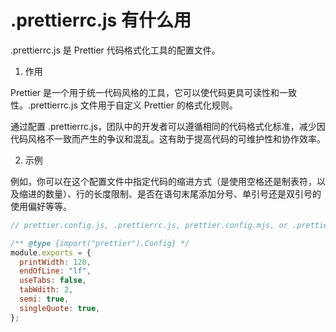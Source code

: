 # .prettierrc.js 有什么用

.prettierrc.js 是 Prettier 代码格式化工具的配置文件。

1. 作用

Prettier 是一个用于统一代码风格的工具，它可以使代码更具可读性和一致性。.prettierrc.js 文件用于自定义 Prettier 的格式化规则。

通过配置 .prettierrc.js，团队中的开发者可以遵循相同的代码格式化标准，减少因代码风格不一致而产生的争议和混乱。这有助于提高代码的可维护性和协作效率。

2. 示例

例如，你可以在这个配置文件中指定代码的缩进方式（是使用空格还是制表符，以及缩进的数量）、行的长度限制、是否在语句末尾添加分号、单引号还是双引号的使用偏好等等。

```js
// prettier.config.js, .prettierrc.js, prettier.config.mjs, or .prettierrc.mjs

/** @type {import("prettier").Config} */
module.exports = {
  printWidth: 120,
  endOfLine: "lf",
  useTabs: false,
  tabWdith: 2,
  semi: true,
  singleQuote: true,
};
```
